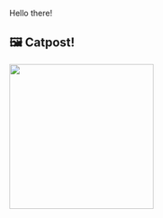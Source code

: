 Hello there!



## 🖼️ Catpost!

<sub>
    <img src="https://cdn2.thecatapi.com/images/b9r.jpg" height="256">
</sub>

